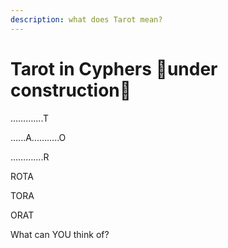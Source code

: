 ```yaml
---
description: what does Tarot mean?
---
```


# Tarot in Cyphers 🚧under construction🚧



………....T 

…...A...….....O  

………....R 

ROTA 

TORA 

ORAT 

What can YOU think of?

